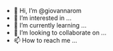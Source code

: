 - 👋 Hi, I’m @giovannarom
- 👀 I’m interested in ...
- 🌱 I’m currently learning ...
- 💞️ I’m looking to collaborate on ...
- 📫 How to reach me ...

<!---
giovannarom/giovannarom is a ✨ special ✨ repository because its `README.md` (this file) appears on your GitHub profile.
You can click the Preview link to take a look at your changes.
--->
